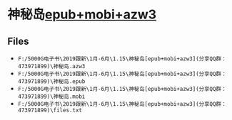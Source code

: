# 神秘岛[epub+mobi+azw3](分享QQ群：473971899)

## Files

- `F:/5000G电子书\2019跟新\1月-6月\1.15\神秘岛[epub+mobi+azw3](分享QQ群：473971899)\神秘岛.azw3`
- `F:/5000G电子书\2019跟新\1月-6月\1.15\神秘岛[epub+mobi+azw3](分享QQ群：473971899)\神秘岛.epub`
- `F:/5000G电子书\2019跟新\1月-6月\1.15\神秘岛[epub+mobi+azw3](分享QQ群：473971899)\神秘岛.mobi`
- `F:/5000G电子书\2019跟新\1月-6月\1.15\神秘岛[epub+mobi+azw3](分享QQ群：473971899)\files.txt`
